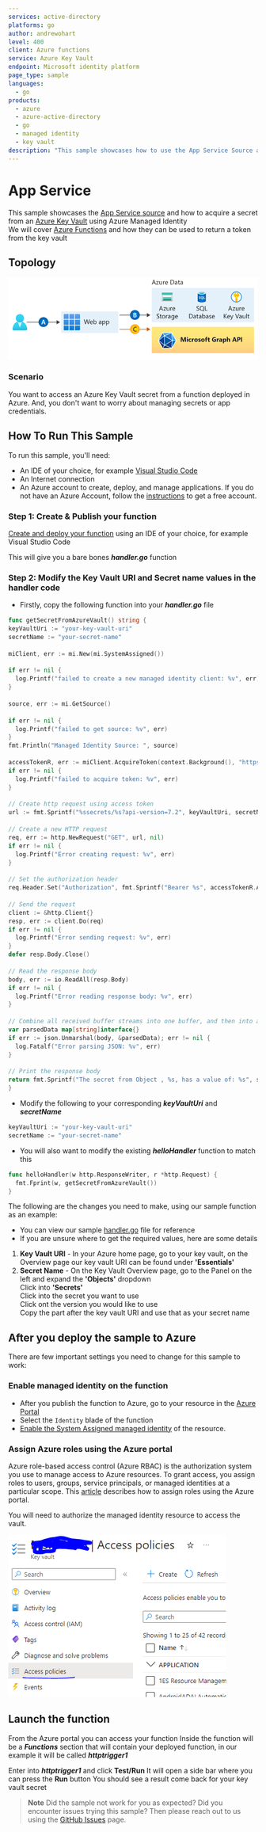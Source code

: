 ```yaml
---
services: active-directory
platforms: go
author: andrewohart
level: 400
client: Azure functions
service: Azure Key Vault
endpoint: Microsoft identity platform
page_type: sample
languages:
  - go  
products:
  - azure
  - azure-active-directory  
  - go
  - managed identity
  - key vault
description: "This sample showcases how to use the App Service Source and develop an Azure function that gets a secret from a key Vault using Managed Identities."
---
```

# App Service

This sample showcases the [App Service source](https://learn.microsoft.com/en-us/azure/app-service/) and how to acquire a secret from an [Azure Key Vault](https://vault.azure.net) using Azure Managed Identity  
We will cover [Azure Functions](https://learn.microsoft.com/en-us/azure/azure-functions/create-first-function-vs-code-other?tabs=go%2Cwindows) and how they can be used to return a token from the key vault

## Topology

![Overview](../../images/call-kv.png)

### Scenario

You want to access an Azure Key Vault secret from a function deployed in Azure. And, you don't want to worry about managing secrets or app credentials.

## How To Run This Sample

To run this sample, you'll need:

- An IDE of your choice, for example [Visual Studio Code](https://code.visualstudio.com/download)
- An Internet connection
- An Azure account to create, deploy, and manage applications. If you do not have an Azure Account, follow the [instructions](https://azure.microsoft.com/free/) to get a free account.

### Step 1: Create & Publish your function

[Create and deploy your function](https://learn.microsoft.com/en-gb/azure/azure-functions/create-first-function-vs-code-other?tabs=go%2Cmacos) using an IDE of your choice, for example Visual Studio Code

This will give you a bare bones ***handler.go*** function

### Step 2:  Modify the Key Vault URI and Secret name values in the handler code

- Firstly, copy the following function into your ***handler.go*** file

```go
func getSecretFromAzureVault() string {
keyVaultUri := "your-key-vault-uri"
secretName := "your-secret-name"

miClient, err := mi.New(mi.SystemAssigned())

if err != nil {
  log.Printf("failed to create a new managed identity client: %v", err)
}

source, err := mi.GetSource()

if err != nil {
  log.Printf("failed to get source: %v", err)
}
fmt.Println("Managed Identity Source: ", source)

accessTokenR, err := miClient.AcquireToken(context.Background(), "https://vault.azure.net")
if err != nil {
  log.Printf("failed to acquire token: %v", err)
}

// Create http request using access token
url := fmt.Sprintf("%ssecrets/%s?api-version=7.2", keyVaultUri, secretName)

// Create a new HTTP request
req, err := http.NewRequest("GET", url, nil)
if err != nil {
  log.Printf("Error creating request: %v", err)
}

// Set the authorization header
req.Header.Set("Authorization", fmt.Sprintf("Bearer %s", accessTokenR.AccessToken))

// Send the request
client := &http.Client{}
resp, err := client.Do(req)
if err != nil {
  log.Printf("Error sending request: %v", err)
}
defer resp.Body.Close()

// Read the response body
body, err := io.ReadAll(resp.Body)
if err != nil {
  log.Printf("Error reading response body: %v", err)
}

// Combine all received buffer streams into one buffer, and then into a string
var parsedData map[string]interface{}
if err := json.Unmarshal(body, &parsedData); err != nil {
  log.Fatalf("Error parsing JSON: %v", err)
}

// Print the response body
return fmt.Sprintf("The secret from Object , %s, has a value of: %s", secretName, parsedData["value"])
}
```

- Modify the following to your corresponding ***keyVaultUri*** and ***secretName***

```go
keyVaultUri := "your-key-vault-uri"
secretName := "your-secret-name"
```

- You will also want to modify the existing ***helloHandler*** function to match this

```go
func helloHandler(w http.ResponseWriter, r *http.Request) {
  fmt.Fprint(w, getSecretFromAzureVault())
}
```

The following are the changes you need to make, using our sample function as an example:

- You can view our sample [handler.go](handler.go) file for reference
- If you are unsure where to get the required values, here are some details

1. **Key Vault URI** - In your Azure home page, go to your key vault, on the Overview page our key vault URI can be found under **'Essentials'**
1. **Secret Name** - On the Key Vault Overview page, go to the Panel on the left and expand the **'Objects'** dropdown  
Click into **'Secrets'**  
Click into the secret you want to use  
Click ont the version you would like to use  
Copy the part after the key vault URI and use that as your secret name  

## After you deploy the sample to Azure

There are few important settings you need to change for this sample to work:

### Enable managed identity on the function

- After you publish the function to Azure, go to your resource in the [Azure Portal](https://portal.azure.com/)
- Select the `Identity` blade of the function
- [Enable the System Assigned managed identity](https://learn.microsoft.com/azure/azure-functions/functions-identity-access-azure-sql-with-managed-identity#enable-system-assigned-managed-identity-on-azure-function) of the resource.

### Assign Azure roles using the Azure portal

Azure role-based access control (Azure RBAC) is the authorization system you use to manage access to Azure resources. To grant access, you assign roles to users, groups, service principals, or managed identities at a particular scope. This [article](https://learn.microsoft.com/azure/role-based-access-control/role-assignments-portal) describes how to assign roles using the Azure portal.

You will need to authorize the managed identity resource to access the vault.

![RBAC](../../images/rbac.png)

## Launch the function

From the Azure portal you can access your function
Inside the function will be a ***Functions*** section that will contain your deployed function, in our example it will be called
***httptrigger1***

Enter into ***httptrigger1*** and click **Test/Run**
It will open a side bar where you can press the **Run** button
You should see a result come back for your key vault secret

> **Note**
> Did the sample not work for you as expected? Did you encounter issues trying this sample? Then please reach out to us using the [GitHub Issues](https://github.com/Azure-Samples/msal-managed-identity/issues) page.
